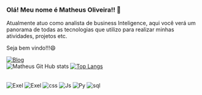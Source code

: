 ### Olá! Meu nome é Matheus Oliveira!! 👋

Atualmente atuo como analista de business Inteligence, aqui você verá um panorama de todas as tecnologias que utilizo para realizar minhas atividades, projetos etc.

Seja bem vindo!!!😄

[![Blog](https://img.shields.io/badge/LinkedIn-0077B5?style=for-the-badge&logo=linkedin&logoColor=white)](https://www.linkedin.com/in/mattoli68/)
<br/>
![Matheus Git Hub stats](https://github-readme-stats.vercel.app/api?username=matheus-oliveir4&show_icons=true&theme=dracula) [![Top Langs](https://github-readme-stats.vercel.app/api/top-langs/?username=matheus-oliveir4)](https://github.com/matheus-oliveir4)



<div><br/>
  <img align="center" alt="Exel" src= "https://img.shields.io/badge/Microsoft_Excel-217346?style=for-the-badge&logo=microsoft-excel&logoColor=white">
 <img align="center" alt="Exel" src = "https://img.shields.io/badge/power_bi-F2C811?style=for-the-badge&logo=powerbi&logoColor=black)"
  <img align="center" alt="Html" src= "https://img.shields.io/badge/HTML5-E34F26?style=for-the-badge&logo=html5&logoColor=white"> 
  <img align="center" alt="css" src="https://img.shields.io/badge/CSS3-1572B6?style=for-the-badge&logo=css3&logoColor=white">
  <img align="center" alt="Js" src="https://img.shields.io/badge/JavaScript-323330?style=for-the-badge&logo=javascript&logoColor=F7DF1E">
  <img align="center" alt="Py" src="https://img.shields.io/badge/Python-3776AB?style=for-the-badge&logo=python&logoColor=white">
  <img align="center" alt="sql" src="https://img.shields.io/badge/MySQL-005C84?style=for-the-badge&logo=mysql&logoColor=white">
</div> 
